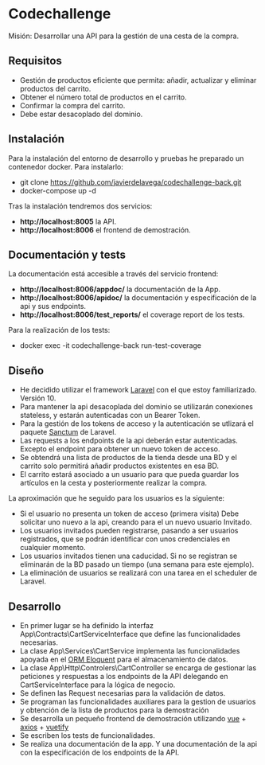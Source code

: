 # Codechallenge #

Misión: Desarrollar una API para la gestión de una cesta de la compra.

## Requisitos ##

* Gestión de productos eficiente que permita: añadir, actualizar y eliminar productos del carrito.
* Obtener el número total de productos en el carrito.
* Confirmar la compra del carrito.
* Debe estar desacoplado del dominio.

## Instalación ##

Para la instalación del entorno de desarrollo y pruebas he preparado un contenedor docker. Para instalarlo:

* git clone https://github.com/javierdelavega/codechallenge-back.git
* docker-compose up -d

Tras la instalación tendremos dos servicios:

* **http://localhost:8005** la API.
* **http://localhost:8006** el frontend de demostración.

## Documentación y tests ##

La documentación está accesible a través del servicio frontend:

* **http://localhost:8006/appdoc/** la documentación de la App.
* **http://localhost:8006/apidoc/** la documentación y especificación de la api y sus endpoints.
* **http://localhost:8006/test_reports/** el coverage report de los tests.

Para la realización de los tests:

* docker exec -it codechallenge-back run-test-coverage

## Diseño ##

* He decidido utilizar el framework [Laravel](https://laravel.com) con el que estoy familiarizado. Versión 10.
* Para mantener la api desacoplada del dominio se utilizarán conexiones stateless, y estarán autenticadas con un Bearer Token.
* Para la gestión de los tokens de acceso y la autenticación se utlizará el paquete [Sanctum](https://laravel.com/docs/10.x/sanctum) de Laravel.
* Las requests a los endpoints de la api deberán estar autenticadas. Excepto el endpoint para obtener un nuevo token de acceso.
* Se obtendrá una lista de productos de la tienda desde una BD y el carrito solo permitirá añadir productos existentes en esa BD.
* El carrito estará asociado a un usuario para que pueda guardar los artículos en la cesta y posteriormente realizar la compra.

La aproximación que he seguido para los usuarios es la siguiente: 

* Si el usuario no presenta un token de acceso (primera visita) Debe solicitar uno nuevo a la api, creando para el un nuevo usuario Invitado. 
* Los usuarios invitados pueden registrarse, pasando a ser usuarios registrados, que se podrán identificar con unos credenciales en cualquier momento.
* Los usuarios invitados tienen una caducidad. Si no se registran se eliminarán de la BD pasado un tiempo (una semana para este ejemplo).
* La eliminación de usuarios se realizará con una tarea en el scheduler de Laravel.

## Desarrollo ##

* En primer lugar se ha definido la interfaz App\Contracts\CartServiceInterface que define las funcionalidades necesarias.
* La clase App\Services\CartService implementa las funcionalidades apoyada en el [ORM Eloquent](https://laravel.com/docs/10.x/eloquent) para el almacenamiento de datos.
* La clase App\Http\Controlers\CartController se encarga de gestionar las peticiones y respuestas a los endpoints de la API delegando en CartServiceInterface para la lógica de negocio.
* Se definen las Request necesarias para la validación de datos.
* Se programan las funcionalidades auxiliares para la gestion de usuarios y obtención de la lista de productos para la demostración
* Se desarrolla un pequeño frontend de demostración utilizando [vue](https://vuejs.org) + [axios](https://axios-http.com) + [vuetify](https://vuetifyjs.com/en/)
* Se escriben los tests de funcionalidades.
* Se realiza una documentación de la app. Y una documentación de la api con la especificación de los endpoints de la API.